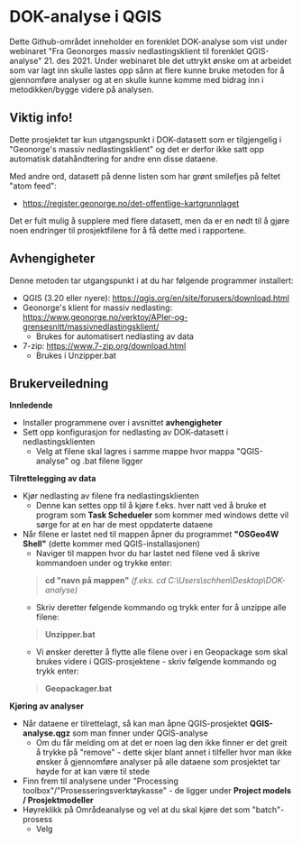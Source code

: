 # DOK-analyse i QGIS
Dette Github-området inneholder en forenklet DOK-analyse som vist under webinaret "Fra Geonorges massiv nedlastingsklient til forenklet QGIS-analyse" 21. des 2021.
Under webinaret ble det uttrykt ønske om at arbeidet som var lagt inn skulle lastes opp sånn at flere kunne bruke metoden for å gjennomføre analyser og at en skulle kunne komme med bidrag inn i metodikken/bygge videre på analysen.

## Viktig info!
Dette prosjektet tar kun utgangspunkt i DOK-datasett som er tilgjengelig i "Geonorge's massiv nedlastingsklient" og det er derfor ikke satt opp automatisk datahåndtering for andre enn disse dataene.

Med andre ord, datasett på denne listen som har grønt smilefjes på feltet "atom feed": 
- https://register.geonorge.no/det-offentlige-kartgrunnlaget

Det er fult mulig å supplere med flere datasett, men da er en nødt til å gjøre noen endringer til prosjektfilene for å få dette med i rapportene.

## Avhengigheter
Denne metoden tar utgangspunkt i at du har følgende programmer installert:
- QGIS (3.20 eller nyere): https://qgis.org/en/site/forusers/download.html
- Geonorge's klient for massiv nedlasting: https://www.geonorge.no/verktoy/APIer-og-grensesnitt/massivnedlastingsklient/
  - Brukes for automatisert nedlasting av data
- 7-zip: https://www.7-zip.org/download.html
  - Brukes i Unzipper.bat

## Brukerveiledning
**Innledende**
- Installer programmene over i avsnittet **avhengigheter**
- Sett opp konfigurasjon for nedlasting av DOK-datasett i nedlastingsklienten
  - Velg at filene skal lagres i samme mappe hvor mappa "QGIS-analyse" og .bat filene ligger

**Tilrettelegging av data**
- Kjør nedlasting av filene fra nedlastingsklienten
  - Denne kan settes opp til å kjøre f.eks. hver natt ved å bruke et program som **Task Schedueler** som kommer med windows dette vil sørge for at en har de mest oppdaterte dataene
- Når filene er lastet ned til mappen åpner du programmet **"OSGeo4W Shell"** (dette kommer med QGIS-installasjonen)
  - Naviger til mappen hvor du har lastet ned filene ved å skrive kommandoen under og trykke enter:
  > **cd "navn på mappen"**  *(f.eks. cd C:\Users\schhen\Desktop\DOK-analyse)*
  - Skriv deretter følgende kommando og trykk enter for å unzippe alle filene:
  > **Unzipper.bat** 
  - Vi ønsker deretter å flytte alle filene over i en Geopackage som skal brukes videre i QGIS-prosjektene - skriv følgende kommando og trykk enter:
  > **Geopackager.bat**

**Kjøring av analyser**
- Når dataene er tilrettelagt, så kan man åpne QGIS-prosjektet **QGIS-analyse.qgz** som man finner under QGIS-analyse
  - Om du får melding om at det er noen lag den ikke finner er det greit å trykke på "remove" - dette skjer blant annet i tilfeller hvor man ikke ønsker å gjennomføre analyser på alle dataene som prosjektet tar høyde for at kan være til stede
- Finn frem til analysene under "Processing toolbox"/"Prosesseringsverktøykasse" - de ligger under **Project models / Prosjektmodeller**
- Høyreklikk på Områdeanalyse og vel at du skal kjøre det som "batch"-prosess
  - Velg
